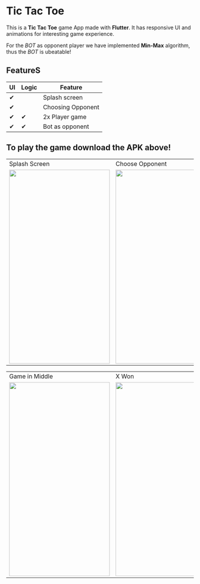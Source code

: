 # Tic Tac Toe

This is a **Tic Tac Toe** game App made with **Flutter**. It has responsive UI and animations for interesting game experience. 
  
For the <em>BOT</em> as opponent player we have implemented **Min-Max** algorithm, thus the <em>BOT</em> is ubeatable!

## FeatureS

|  UI  | Logic | Feature |
| ------ | ------ | ------|
| ✔ |   | Splash screen
| ✔ |   | Choosing Opponent
| ✔ | ✔ | 2x Player game
| ✔ | ✔ | Bot as opponent

## To play the game download the **APK** above!




<table>
  <tr>
    <td>Splash Screen</td>
     <td>Choose Opponent</td>
     <td>Game Screen</td>
  </tr>
  <tr>
    <td><img src="https://user-images.githubusercontent.com/66085432/118113120-8093bf00-b403-11eb-8ae6-86efe2262af0.jpg" width=270 height=520></td>    
    <td><img src="https://user-images.githubusercontent.com/66085432/118113123-812c5580-b403-11eb-80f7-8e5a8039af93.jpg" width=270 height=520></td>
    <td><img src="https://user-images.githubusercontent.com/66085432/118113126-81c4ec00-b403-11eb-8a55-c4c0df01c300.jpg" width=270 height=520></td>
 
 
 </tr>
 </table>
 
 
 <table>
  <tr>
    <td>Game in Middle</td>
     <td>X Won</td>
  </tr>
  <tr>
    <td><img src="https://user-images.githubusercontent.com/66085432/118113110-7ec9fb80-b403-11eb-95d4-3c45456ceb53.jpg" width=270 height=520></td>
    <td><img src="https://user-images.githubusercontent.com/66085432/118113118-7ffb2880-b403-11eb-9baf-748f991cb539.jpg" width=270 height=520></td>   
  </tr>
 </table>
 
 
 
